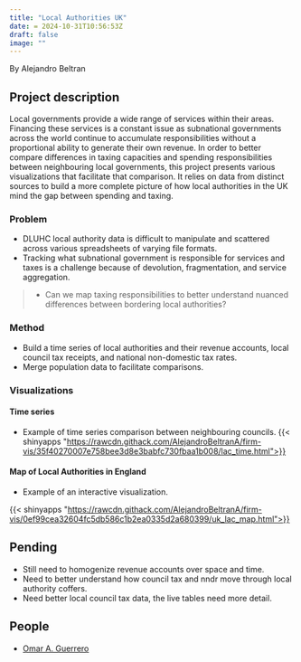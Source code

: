 ```yaml
---
title: "Local Authorities UK"
date: = 2024-10-31T10:56:53Z
draft: false
image: ""
---
```


By Alejandro Beltran

## Project description

Local governments provide a wide range of services within their areas. Financing these services is a constant issue as subnational governments across the world continue to accumulate responsibilities without a proportional ability to generate their own revenue. In order to better compare differences in taxing capacities and spending responsibilities between neighbouring local governments, this project presents various visualizations that facilitate that comparison. It relies on data from distinct sources to build a more complete picture of how local authorities in the UK mind the gap between spending and taxing. 



### Problem
*	DLUHC local authority data is difficult to manipulate and scattered across various spreadsheets of varying file formats. 
*	Tracking what subnational government is responsible for services and taxes is a challenge because of devolution, fragmentation, and service aggregation. 


> * Can we map taxing responsibilities to better understand nuanced differences between bordering local authorities? 


### Method

* Build a time series of local authorities and their revenue accounts, local council tax receipts, and national non-domestic tax rates. 
* Merge population data to facilitate comparisons. 

### Visualizations
#### Time series
* Example of time series comparison between neighbouring councils.
{{< shinyapps "https://rawcdn.githack.com/AlejandroBeltranA/firm-vis/35f40270007e758bee3d8e3babfc730fbaa1b008/lac_time.html">}}

#### Map of Local Authorities in England

* Example of an interactive visualization.

{{< shinyapps "https://rawcdn.githack.com/AlejandroBeltranA/firm-vis/0ef99cea32604fc5db586c1b2ea0335d2a680399/uk_lac_map.html">}}

## Pending

* Still need to homogenize revenue accounts over space and time. 
* Need to better understand how council tax and nndr move through local authority coffers. 
* Need better local council tax data, the live tables need more detail. 



## People

* [Omar A. Guerrero](https://turingcss.org/people/oag/)
